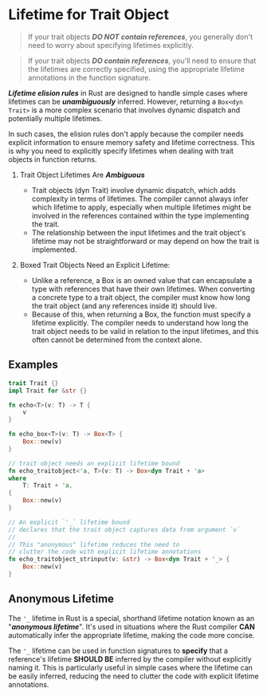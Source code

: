 Lifetime for Trait Object
===

> If your trait objects ***DO NOT contain references***,
you generally don't need to worry about specifying lifetimes explicitly.

> If your trait objects ***DO contain references***, you'll need to
ensure that the lifetimes are correctly specified, using the appropriate
lifetime annotations in the function signature.

***Lifetime elision rules*** in Rust are designed to handle simple cases
where lifetimes can be ***unambiguously*** inferred.
However, returning a `Box<dyn Trait>` is a more complex scenario that
involves dynamic dispatch and potentially multiple lifetimes.

In such cases, the elision rules don't apply because the compiler
needs explicit information to ensure memory safety and lifetime correctness.
This is why you need to explicitly specify lifetimes
when dealing with trait objects in function returns.

1. Trait Object Lifetimes Are ***Ambiguous***

    * Trait objects (dyn Trait) involve dynamic dispatch, which adds complexity in terms of lifetimes. The compiler cannot always infer which lifetime to apply, especially when multiple lifetimes might be involved in the references contained within the type implementing the trait.
    * The relationship between the input lifetimes and the trait object's lifetime may not be straightforward or may depend on how the trait is implemented.

2. Boxed Trait Objects Need an Explicit Lifetime:

    * Unlike a reference, a Box<dyn Trait> is an owned value that can encapsulate a type with references that have their own lifetimes. When converting a concrete type to a trait object, the compiler must know how long the trait object (and any references inside it) should live.
    * Because of this, when returning a Box<dyn Trait>, the function must specify a lifetime explicitly. The compiler needs to understand how long the trait object needs to be valid in relation to the input lifetimes, and this often cannot be determined from the context alone.

Examples
---

```rust
trait Trait {}
impl Trait for &str {}

fn echo<T>(v: T) -> T {
    v
}

fn echo_box<T>(v: T) -> Box<T> {
    Box::new(v)
}

// trait object needs an explicit lifetime bound
fn echo_traitobject<'a, T>(v: T) -> Box<dyn Trait + 'a>
where
    T: Trait + 'a,
{
    Box::new(v)
}

// An explicit `'_` lifetime bound
// declares that the trait object captures data from argument `v`
//
// This "anonymous" lifetime reduces the need to
// clutter the code with explicit lifetime annotations
fn echo_traitobject_strinput(v: &str) -> Box<dyn Trait + '_> {
    Box::new(v)
}
```

Anonymous Lifetime
---

The `'_` lifetime in Rust is a special, shorthand lifetime notation
known as an "***anonymous lifetime***". It's used in situations where
the Rust compiler **CAN** automatically infer the appropriate lifetime,
making the code more concise.

The `'_` lifetime can be used in function signatures to **specify** that
a reference's lifetime **SHOULD BE** inferred by the compiler without
explicitly naming it.
This is particularly useful in simple cases where the lifetime can be
easily inferred, reducing the need to clutter the code with explicit
lifetime annotations.

